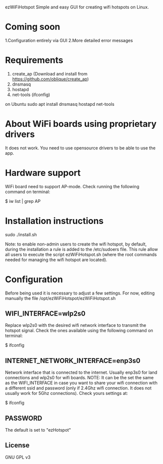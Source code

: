  ezWiFiHotspot
Simple and easy GUI for creating wifi hotspots on Linux.

# Coming soon
1.Configuration entirely via GUI
2.More detailed error messages

# Requirements
1. create_ap (Download and install from https://github.com/oblique/create_ap)
2. dnsmasq
3. hostapd
4. net-tools (ifconfig)

on Ubuntu
sudo apt install dnsmasq hostapd net-tools

# About WiFi boards using proprietary drivers
It does not work. You need to use opensource drivers to be able to use the app.

# Hardware support
WiFi board need to support AP-mode.
Check running the following command on terminal:

$ iw list | grep AP

# Installation instructions
sudo ./install.sh

Note: to enable non-admin users to create the wifi hotspot, by default, during the installation a rule is added to the /etc/sudoers file. This rule allow all users to execute the script ezWiFiHotspot.sh (where the root commands needed for managing the wifi hotspot are located).

# Configuration

Before being used it is necessary to adjust a few settings. For now, editing manually the file /opt/ezWiFiHotspot/ezWiFiHotspot.sh

## WIFI_INTERFACE=wlp2s0
Replace wlp2s0 with the desired wifi network interface to transmit the hotspot signal.
Check the ones available using the following command on terminal:

$ ifconfig

## INTERNET_NETWORK_INTERFACE=enp3s0
Network interface that is connected to the internet. Usually enp3s0 for land connections and wlp2s0 for wifi boards.
NOTE: It can be the set the same as the WIFI_INTERFACE in case you want to share your wifi connection with a different ssid and password (only if 2.4Ghz wifi connection. It does not usually work for 5Ghz connections).
Check yours settings at:

$ ifconfig

## PASSWORD
The default is set to "ezHotspot"

## License

GNU GPL v3
